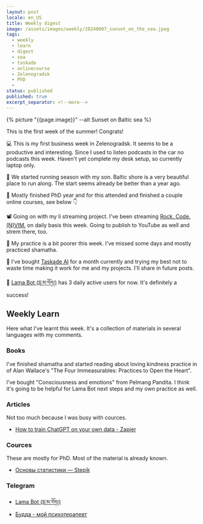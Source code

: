```yaml
---
layout: post
locale: en_US
title: Weekly digest
image: /assets/images/weekly/20240607_sunset_on_the_sea.jpeg
tags:
  - weekly
  - learn
  - digest
  - sea
  - taskade
  - onlinecourse
  - Zelenogradsk
  - PhD
  - 
status: published
published: true
excerpt_separator: <!--more-->
---
```

{% picture "{{page.image}}" --alt Sunset on Baltic sea %}

This is the first week of the summer! Congrats!

💻 This is my first business week in Zelenogradsk. It seems to be a productive and interesting. Since I used to listen podcasts in the car no podcasts this week. Haven't yet complete my desk setup, so currently laptop only.

🏃 We started running season with my son. Baltic shore is a very beautiful place to run along. The start seems already be better than a year ago.

🔬 Mostly finished PhD year and for this attended and finished a couple online courses, see below 👇

📽️ Going on with my li streaming project. I've been streaming  [Rock. Code. (N)VIM.](https://www.twitch.tv/war1and) on daily basis this week. Going to publish to YouTube as well and strem there, too.

🪷 My practice is a bit poorer this week. I've missed some days and mostly practiced shamatha.

🤖 I've bought [Taskade AI](https://www.taskade.com/?via=t0hashvein) for a month currently and trying my best not to waste time making it work for me and my projects. I'll share in future posts.

 📿 [Lama Bot (དླ་མ་བོཏ།)](https://t.me/compassion_lama_bot) has 3 daily active users for now. It's definitely a success!

<!--more-->

## Weekly Learn
Here what I've learnt this week. It's a collection of materials  in several languages with my comments.

### Books
I've finished shamatha and started reading about loving kindness practice in of Alan Wallace's "The Four Immeasurables: Practices to Open the Heart".

I've bought "Consciousness and emotions" from Pelmang Pandita. I think it's going to be helpful for Lama Bot next steps and my own practice as well.

### Articles
Not too much because I was busy with cources.

- [How to train ChatGPT on your own data - Zapier](https://zapier.com/blog/how-to-train-chatgpt-on-your-own-data/?utm_source=Iterable&utm_medium=email&utm_campaign=itbl-gbl-pgv-ooc-blog_how_to_train_chatgpt_on_your_own_data_20240522-ctn)

### Cources
These are mostly for PhD. Most of the material is already known.

- [Основы статистики — Stepik](https://stepik.org/course/76)

### Telegram
-  [Lama Bot (དླ་མ་བོཏ།)](https://t.me/compassion_lama_bot)
-  [Будда - мой психотерапевт](https://t.me/Buddha_is_my_theropist_ru)
